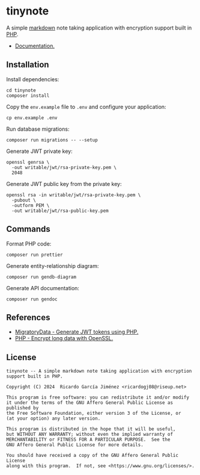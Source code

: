 # tinynote

A simple [markdown](https://www.markdownguide.org) note taking application with encryption support built in [PHP](https://www.php.net).

* [Documentation.](https://ricardogj08.github.io/tinynote/)

## Installation

Install dependencies:

```
cd tinynote
composer install
```

Copy the `env.example` file to `.env` and configure your application:

```
cp env.example .env
```

Run database migrations:

```
composer run migrations -- --setup
```

Generate JWT private key:

```
openssl genrsa \
  -out writable/jwt/rsa-private-key.pem \
  2048
```

Generate JWT public key from the private key:

```
openssl rsa -in writable/jwt/rsa-private-key.pem \
  -pubout \
  -outform PEM \
  -out writable/jwt/rsa-public-key.pem
```

## Commands

Format PHP code:

```
composer run prettier
```

Generate entity-relationship diagram:

```
composer run gendb-diagram
```

Generate API documentation:

```
composer run gendoc
```

## References

* [MigratoryData - Generate JWT tokens using PHP.](https://migratorydata.com/docs/extensions/auth-jwt/generate-jwt-with-php)
* [PHP - Encrypt long data with OpenSSL.](https://www.php.net/manual/en/function.openssl-private-encrypt.php#119810)

## License

```
tinynote -- A simple markdown note taking application with encryption support built in PHP.

Copyright (C) 2024  Ricardo García Jiménez <ricardogj08@riseup.net>

This program is free software: you can redistribute it and/or modify
it under the terms of the GNU Affero General Public License as published by
the Free Software Foundation, either version 3 of the License, or
(at your option) any later version.

This program is distributed in the hope that it will be useful,
but WITHOUT ANY WARRANTY; without even the implied warranty of
MERCHANTABILITY or FITNESS FOR A PARTICULAR PURPOSE.  See the
GNU Affero General Public License for more details.

You should have received a copy of the GNU Affero General Public License
along with this program.  If not, see <https://www.gnu.org/licenses/>.
```
